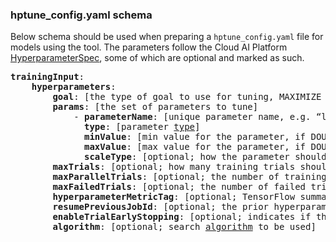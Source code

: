 ### hptune_config.yaml schema

Below schema should be used when preparing a `hptune_config.yaml` file for models using the tool. The parameters follow the Cloud AI Platform [HyperparameterSpec](https://cloud.google.com/ai-platform/training/docs/reference/rest/v1/projects.jobs#HyperparameterSpec), some of which are optional and marked as such.

<pre>
<b>trainingInput</b>:
	<b>hyperparameters</b>:
		<b>goal</b>: [the type of goal to use for tuning, MAXIMIZE or MINIMIZE]
		<b>params</b>: [the set of parameters to tune]
			- <b>parameterName</b>: [unique parameter name, e.g. “learning_rate”]
			  <b>type</b>: [parameter <a href="https://cloud.google.com/ai-platform/training/docs/reference/rest/v1/projects.jobs#ParameterType">type</a>]
			  <b>minValue</b>: [min value for the parameter, if DOUBLE or INTEGER type]
			  <b>maxValue</b>: [max value for the parameter, if DOUBLE or INTEGER type]
			  <b>scaleType</b>: [optional; how the parameter should be <a href="https://cloud.google.com/ai-platform/training/docs/reference/rest/v1/projects.jobs#ScaleType">scaled</a>]
		<b>maxTrials</b>: [optional; how many training trials should be attempted to optimize the specified hyperparameters]
		<b>maxParallelTrials</b>: [optional; the number of training trials to run concurrently]
		<b>maxFailedTrials</b>: [optional; the number of failed trials that need to be seen before failing the hyperparameter tuning job]
		<b>hyperparameterMetricTag</b>: [optional; TensorFlow summary tag name to use for optimizing trials]
		<b>resumePreviousJobId</b>: [optional; the prior hyperparameter tuning job id that users hope to continue with]
		<b>enableTrialEarlyStopping</b>: [optional; indicates if the hyperparameter tuning job enables auto trial early stopping]
		<b>algorithm</b>: [optional; search <a href="https://cloud.google.com/ai-platform/training/docs/reference/rest/v1/projects.jobs#Algorithm">algorithm</a> to be used]
</pre>
